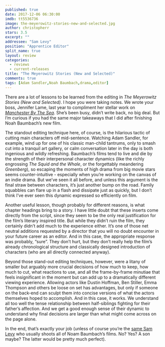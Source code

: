 ```yaml
---
published: true
date: 2017-12-06 06:30:00
imdb: tt5536736
image: the-meyerowitz-stories-new-and-selected.jpg
author: christopherr
stars: 3.5
excerpt: ""
addressee: "Sam Levy"
position: "Apprentice Editor"
split_name: true
layout: review
categories: 
  - reviews
  - current-releases
title: "The Meyerowitz Stories (New and Selected)"
comments: true
tags: [Adam Sandler,Noah Baumbach,drama,editor]
---
```

There are a lot of lessons to be learned from the editing in _The Meyerowitz Stories (New and Selected)_. I hope you were taking notes. We wrote your boss, Jennifer Lame, last year to compliment her stellar work on [_Manchester By The Sea_](http://www.dearcastandcrew.com/content/2017/1/11/manchester-by-the-sea.html). She’s been busy, didn’t write back, no big deal. But I’m curious if you had the same major takeaways that I did after finishing Noah Baumbach’s new film.

The standout editing technique here, of course, is the hilarious tactic of cutting main characters off mid-sentence. Watching Adam Sandler, for example, wind up for one of his classic man-child tantrums, only to smash cut into a tranquil art gallery, or calm conversation later in the day is both ingenious and wildly refreshing. Baumbach’s films tend to live and die by the strength of their interpersonal character dynamics (like the richly engrossing _The Squid and the Whale_, or the forgettably meandering _Greenberg_), so escaping the moments of high drama from big movie stars seems counter-intuitive - especially when you’re working on the canvas of an indie drama. But we’ve seen it all before, and unless this argument is the final straw between characters, it’s just another bump on the road. Family squabbles can flare up in a flash and dissipate just as quickly, but I don’t think I’ve ever seen this dynamic expressed so efficiently on film.

Another useful lesson, though probably for different reasons, is what chapter headings bring to a story. I have little doubt that these inserts come directly from the script, since they seem to be the only real justification for the film’s literary inspired title. But while they didn’t ruin the film, they certainly didn’t add much to the experience either. It’s one of those net neutral additions requested by a director that you will no doubt encounter in your future career as an editor. And in this case, the appropriate response was probably, “sure”. They don’t hurt, but they don’t really help the film’s already chronological structure and classically designed introduction of characters (who are all directly connected anyway).

Beyond those stand-out editing techniques, however, were a litany of smaller but arguably more crucial decisions of how much to keep, how much to cut, what reactions to use, and all the frame-by-frame minutiae that feels insignificant in the moment but can add up to a dramatically different viewing experience. Allowing actors like Dustin Hoffman, Ben Stiller, Emma Thompson and others be loose on set has advantages, but only if someone on the back-end can sculpt them into concise versions of what the actors themselves hoped to accomplish. And in this case, it works. We understand all too well the tense relationship between half-siblings fighting for their father’s affection. And we get a good enough sense of their dynamic to understand why final decisions are larger than what might come across on the page alone.

In the end, that’s exactly your job (unless of course you’re the [same Sam Levy](http://www.imdb.com/name/nm1240085/?ref_=nv_sr_1) who usually shoots all of Noam Baumbach’s films. No? Yes? A son maybe? The latter would be pretty much perfect).